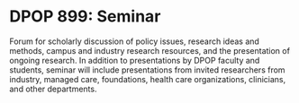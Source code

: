 # DPOP 899: Seminar

Forum for scholarly discussion of policy issues, research ideas and methods, campus and industry research resources, and the presentation of ongoing research. In addition to presentations by DPOP faculty and students, seminar will include presentations from invited researchers from industry, managed care, foundations, health care organizations, clinicians, and other departments.